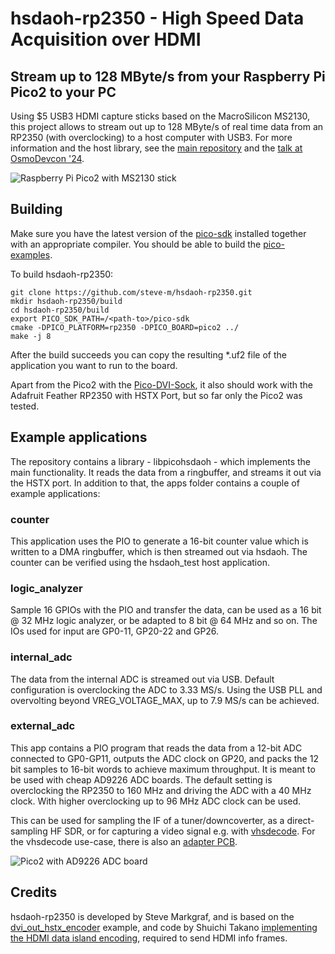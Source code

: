 # hsdaoh-rp2350 - High Speed Data Acquisition over HDMI
## Stream up to 128 MByte/s from your Raspberry Pi Pico2 to your PC

Using $5 USB3 HDMI capture sticks based on the MacroSilicon MS2130, this project allows to stream out up to 128 MByte/s of real time data from an RP2350 (with overclocking) to a host computer with USB3.
For more information and the host library, see the [main repository](https://github.com/steve-m/hsdaoh) and the [talk at OsmoDevcon '24](https://media.ccc.de/v/osmodevcon2024-200-low-cost-high-speed-data-acquisition-over-hdmi).

![Raspberry Pi Pico2 with MS2130 stick](https://steve-m.de/projects/hsdaoh/pico2_hsdaoh.jpg)

## Building

Make sure you have the latest version of the [pico-sdk](https://github.com/raspberrypi/pico-sdk) installed together with an appropriate compiler. You should be able to build the [pico-examples](https://github.com/raspberrypi/pico-examples).

To build hsdaoh-rp2350:

    git clone https://github.com/steve-m/hsdaoh-rp2350.git
    mkdir hsdaoh-rp2350/build
    cd hsdaoh-rp2350/build
    export PICO_SDK_PATH=/<path-to>/pico-sdk
    cmake -DPICO_PLATFORM=rp2350 -DPICO_BOARD=pico2 ../
    make -j 8

After the build succeeds you can copy the resulting *.uf2 file of the application you want to run to the board.

Apart from the Pico2 with the [Pico-DVI-Sock](https://github.com/Wren6991/Pico-DVI-Sock), it also should work with the Adafruit Feather RP2350 with HSTX Port, but so far only the Pico2 was tested.

## Example applications

The repository contains a library - libpicohsdaoh - which implements the main functionality. It reads the data from a ringbuffer, and streams it out via the HSTX port.
In addition to that, the apps folder contains a couple of example applications:

### counter

This application uses the PIO to generate a 16-bit counter value which is written to a DMA ringbuffer, which is then streamed out via hsdaoh. The counter can be verified using the hsdaoh_test host application.

### logic_analyzer

Sample 16 GPIOs with the PIO and transfer the data, can be used as a 16 bit @ 32 MHz logic analyzer, or be adapted to 8 bit @ 64 MHz and so on.
The IOs used for input are GP0-11, GP20-22 and GP26.

### internal_adc

The data from the internal ADC is streamed out via USB. Default configuration is overclocking the ADC to 3.33 MS/s. Using the USB PLL and overvolting beyond VREG_VOLTAGE_MAX, up to 7.9 MS/s can be achieved.

### external_adc

This app contains a PIO program that reads the data from a 12-bit ADC connected to GP0-GP11, outputs the ADC clock on GP20, and packs the 12 bit samples to 16-bit words to achieve maximum throughput.
It is meant to be used with cheap AD9226 ADC boards. The default setting is overclocking the RP2350 to 160 MHz and driving the ADC with a 40 MHz clock. With higher overclocking up to 96 MHz ADC clock can be used.

This can be used for sampling the IF of a tuner/downcoverter, as a direct-sampling HF SDR, or for capturing a video signal e.g. with [vhsdecode](https://github.com/oyvindln/vhs-decode).
For the vhsdecode use-case, there is also an [adapter PCB](https://github.com/Sev5000/Pico2_12bitADC_PCMAudio).

![Pico2 with AD9226 ADC board](https://steve-m.de/projects/hsdaoh/rp2350_external_adc_rot.jpg)

## Credits

hsdaoh-rp2350 is developed by Steve Markgraf, and is based on the [dvi_out_hstx_encoder](https://github.com/raspberrypi/pico-examples/tree/master/hstx/dvi_out_hstx_encoder) example, and code by Shuichi Takano [implementing the HDMI data island encoding](https://github.com/shuichitakano/pico_lib/blob/master/dvi/data_packet.cpp), required to send HDMI info frames.
